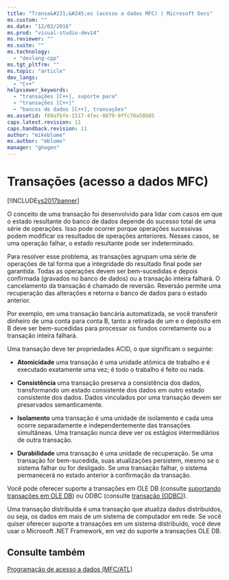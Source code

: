 ```yaml
---
title: "Transa&#231;&#245;es (acesso a dados MFC) | Microsoft Docs"
ms.custom: ""
ms.date: "12/03/2016"
ms.prod: "visual-studio-dev14"
ms.reviewer: ""
ms.suite: ""
ms.technology: 
  - "devlang-cpp"
ms.tgt_pltfrm: ""
ms.topic: "article"
dev_langs: 
  - "C++"
helpviewer_keywords: 
  - "transações [C++], suporte para"
  - "transações [C++]"
  - "bancos de dados [C++], transações"
ms.assetid: f80afbfe-1517-4fec-8870-9ffc70a58b05
caps.latest.revision: 11
caps.handback.revision: 11
author: "mikeblome"
ms.author: "mblome"
manager: "ghogen"
---
```

# Transa&#231;&#245;es (acesso a dados MFC)
[!INCLUDE[vs2017banner](../assembler/inline/includes/vs2017banner.md)]

O conceito de uma transação foi desenvolvido para lidar com casos em que o estado resultante do banco de dados depende do sucesso total de uma série de operações. Isso pode ocorrer porque operações sucessivas podem modificar os resultados de operações anteriores. Nesses casos, se uma operação falhar, o estado resultante pode ser indeterminado.  
  
 Para resolver esse problema, as transações agrupam uma série de operações de tal forma que a integridade do resultado final pode ser garantida. Todas as operações devem ser bem\-sucedidas e depois confirmada \(gravados no banco de dados\) ou a transação inteira falhará. O cancelamento da transação é chamado de reversão. Reversão permite uma recuperação das alterações e retorna o banco de dados para o estado anterior.  
  
 Por exemplo, em uma transação bancária automatizada, se você transferir dinheiro de uma conta para conta B, tanto a retirada de um e o depósito em B deve ser bem\-sucedidas para processar os fundos corretamente ou a transação inteira falhará.  
  
 Uma transação deve ter propriedades ACID, o que significam o seguinte:  
  
-   **Atomicidade** uma transação é uma unidade atômica de trabalho e é executado exatamente uma vez; é todo o trabalho é feito ou nada.  
  
-   **Consistência** uma transação preserva a consistência dos dados, transformando um estado consistente dos dados em outro estado consistente dos dados. Dados vinculados por uma transação devem ser preservados semanticamente.  
  
-   **Isolamento** uma transação é uma unidade de isolamento e cada uma ocorre separadamente e independentemente das transações simultâneas. Uma transação nunca deve ver os estágios intermediários de outra transação.  
  
-   **Durabilidade** uma transação é uma unidade de recuperação. Se uma transação for bem\-sucedida, suas atualizações persistem, mesmo se o sistema falhar ou for desligado. Se uma transação falhar, o sistema permanecerá no estado anterior à confirmação da transação.  
  
 Você pode oferecer suporte a transações em OLE DB \(consulte [suportando transações em OLE DB](../data/oledb/supporting-transactions-in-ole-db.md)\) ou ODBC \(consulte [transação \(ODBC\)](../data/odbc/transaction-odbc.md)\).  
  
 Uma transação distribuída é uma transação que atualiza dados distribuídos, ou seja, os dados em mais de um sistema de computador em rede. Se você quiser oferecer suporte a transações em um sistema distribuído, você deve usar o Microsoft .NET Framework, em vez do suporte a transações OLE DB.  
  
## Consulte também  
 [Programação de acesso a dados \(MFC\/ATL\)](../data/data-access-programming-mfc-atl.md)
